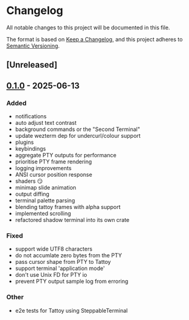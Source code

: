 # Changelog

All notable changes to this project will be documented in this file.

The format is based on [Keep a Changelog](https://keepachangelog.com/en/1.0.0/),
and this project adheres to [Semantic Versioning](https://semver.org/spec/v2.0.0.html).

## [Unreleased]

## [0.1.0](https://github.com/tattoy-org/tattoy/releases/tag/shadow-terminal-v0.1.0) - 2025-06-13

### Added

- notifications
- auto adjust text contrast
- background commands or the "Second Terminal"
- update wezterm dep for undercurl/colour support
- plugins
- keybindings
- aggregate PTY outputs for performance
- prioritise PTY frame rendering
- logging improvements
- ANSI cursor position response
- shaders 😏
- minimap slide animation
- output diffing
- terminal palette parsing
- blending tattoy frames with alpha support
- implemented scrolling
- refactored shadow terminal into its own crate

### Fixed

- support wide UTF8 characters
- do not accumlate zero bytes from the PTY
- pass cursor shape from PTY to Tattoy
- support terminal 'application mode'
- don't use Unix FD for PTY io
- prevent PTY output sample log from erroring

### Other

- e2e tests for Tattoy using SteppableTerminal
